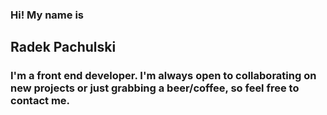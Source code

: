 ### Hi! My name is

## Radek Pachulski

### I'm a front end developer. I'm always open to collaborating on new projects or just grabbing a beer/coffee, so feel free to contact me.


